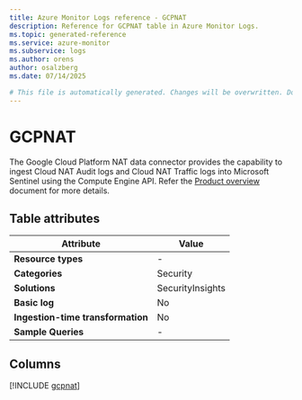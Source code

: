 ```yaml
---
title: Azure Monitor Logs reference - GCPNAT
description: Reference for GCPNAT table in Azure Monitor Logs.
ms.topic: generated-reference
ms.service: azure-monitor
ms.subservice: logs
ms.author: orens
author: osalzberg
ms.date: 07/14/2025

# This file is automatically generated. Changes will be overwritten. Do not change this file directly.
---
```


# GCPNAT

The Google Cloud Platform NAT data connector provides the capability to ingest Cloud NAT Audit logs and Cloud NAT Traffic logs into Microsoft Sentinel using the Compute Engine API. Refer the [Product overview](https://cloud.google.com/nat/docs/overview) document for more details.


## Table attributes

|Attribute|Value|
|---|---|
|**Resource types**|-|
|**Categories**|Security|
|**Solutions**| SecurityInsights|
|**Basic log**|No|
|**Ingestion-time transformation**|No|
|**Sample Queries**|-|



## Columns
  
[!INCLUDE [gcpnat](~/reusable-content/ce-skilling/azure/includes/azure-monitor/reference/tables/gcpnat-include.md)]
